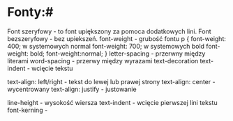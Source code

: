 # Fonty:#

Font szeryfowy - to font upiększony za pomoca dodatkowych lini.
Font bezszeryfowy - bez upiekszeń.
font-weight - grubość fontu 
p {
 font-weight: 400; w systemowych normal
 font-weight: 700; w systemowych bold
 font-weight: bold;
 font-weight:normal;
 }
letter-spacing - przerwny między literami
word-spacing - przerwy między wyrazami
text-decoration
text-indent - wcięcie tekstu

text-align: left/right - tekst do lewej lub prawej strony
text-align: center - wycentrowany
text-align: justify - justowanie

line-height - wysokość wiersza
text-indent - wcięcie pierwszej lini tekstu
font-kerning - 